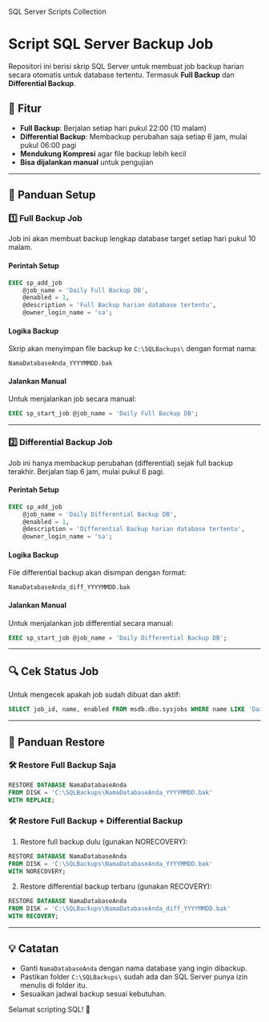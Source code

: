 SQL Server Scripts Collection

# Script SQL Server Backup Job

Repositori ini berisi skrip SQL Server untuk membuat job backup harian secara otomatis untuk database tertentu. Termasuk **Full Backup** dan **Differential Backup**.

## 📌 Fitur
- **Full Backup**: Berjalan setiap hari pukul 22:00 (10 malam)
- **Differential Backup**: Membackup perubahan saja setiap 6 jam, mulai pukul 06:00 pagi
- **Mendukung Kompresi** agar file backup lebih kecil
- **Bisa dijalankan manual** untuk pengujian

---

## 🚀 Panduan Setup

### 1️⃣ Full Backup Job

Job ini akan membuat backup lengkap database target setiap hari pukul 10 malam.

#### Perintah Setup
```sql
EXEC sp_add_job 
    @job_name = 'Daily Full Backup DB',
    @enabled = 1,
    @description = 'Full Backup harian database tertentu',
    @owner_login_name = 'sa';
```

#### Logika Backup
Skrip akan menyimpan file backup ke `C:\SQLBackups\` dengan format nama:
```
NamaDatabaseAnda_YYYYMMDD.bak
```

#### Jalankan Manual
Untuk menjalankan job secara manual:
```sql
EXEC sp_start_job @job_name = 'Daily Full Backup DB';
```

---

### 2️⃣ Differential Backup Job

Job ini hanya membackup perubahan (differential) sejak full backup terakhir. Berjalan tiap 6 jam, mulai pukul 6 pagi.

#### Perintah Setup
```sql
EXEC sp_add_job 
    @job_name = 'Daily Differential Backup DB',
    @enabled = 1,
    @description = 'Differential Backup harian database tertentu',
    @owner_login_name = 'sa';
```

#### Logika Backup
File differential backup akan disimpan dengan format:
```
NamaDatabaseAnda_diff_YYYYMMDD.bak
```

#### Jalankan Manual
Untuk menjalankan job differential secara manual:
```sql
EXEC sp_start_job @job_name = 'Daily Differential Backup DB';
```

---

## 🔍 Cek Status Job
Untuk mengecek apakah job sudah dibuat dan aktif:
```sql
SELECT job_id, name, enabled FROM msdb.dbo.sysjobs WHERE name LIKE 'Daily%Backup%';
```

---

## 🔧 Panduan Restore

### 🛠️ Restore Full Backup Saja
```sql
RESTORE DATABASE NamaDatabaseAnda 
FROM DISK = 'C:\SQLBackups\NamaDatabaseAnda_YYYYMMDD.bak' 
WITH REPLACE;
```

### 🛠️ Restore Full Backup + Differential Backup
1. Restore full backup dulu (gunakan NORECOVERY):
```sql
RESTORE DATABASE NamaDatabaseAnda 
FROM DISK = 'C:\SQLBackups\NamaDatabaseAnda_YYYYMMDD.bak' 
WITH NORECOVERY;
```

2. Restore differential backup terbaru (gunakan RECOVERY):
```sql
RESTORE DATABASE NamaDatabaseAnda 
FROM DISK = 'C:\SQLBackups\NamaDatabaseAnda_diff_YYYYMMDD.bak' 
WITH RECOVERY;
```

---

## 💡 Catatan
- Ganti `NamaDatabaseAnda` dengan nama database yang ingin dibackup.
- Pastikan folder `C:\SQLBackups\` sudah ada dan SQL Server punya izin menulis di folder itu.
- Sesuaikan jadwal backup sesuai kebutuhan.

Selamat scripting SQL! 🚀

